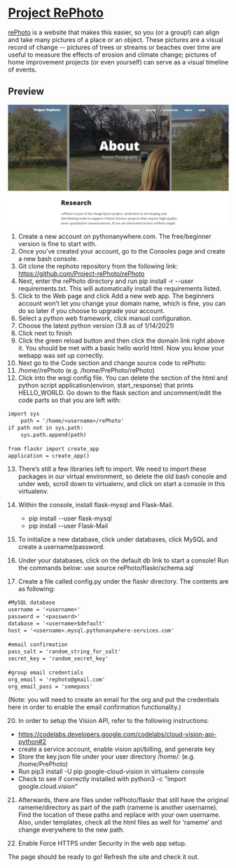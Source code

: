 # [Project RePhoto](https://rameme.pythonanywhere.com/)

[rePhoto](https://rameme.pythonanywhere.com/) is a website that makes this easier, so you (or a group!) can align and take many pictures of a place or an object. These pictures are a visual record of change -- pictures of trees or streams or beaches over time are useful to measure the effects of erosion and climate change; pictures of home improvement projects (or even yourself) can serve as a visual timeline of events.

## Preview

[![Current Site](https://github.com/Chen-Hao-Liu/flask_rephoto/blob/master/flaskr/static/imgs/screenCapture.png)](https://rameme.pythonanywhere.com/)

1. Create a new account on pythonanywhere.com. The free/beginner version is fine to start with.
2. Once you’ve created your account, go to the Consoles page and create a new bash console.
3. Git clone the rephoto repository from the following link: https://github.com/Project-rePhoto/rePhoto
4. Next, enter the rePhoto directory and run pip install -r --user requirements.txt. This will automatically install the requirements listed.
5. Click to the Web page and click Add a new web app. The beginners account won’t let you change your domain name, which is fine, you can do so later if you choose to upgrade your account.
6. Select a python web framework, click manual configuration.
7. Choose the latest python version (3.8 as of 1/14/2021)
8. Click next to finish
9. Click the green reload button and then click the domain link right above it. You should be met with a basic hello world html. Now you know your webapp was set up correctly.
10. Next go to the Code section and change source code to rePhoto:
11. /home/<username>/rePhoto (e.g. /home/PrePhoto/rePhoto)
12. Click into the wsgi config file. You can delete the section of the html and python script application(environ, start_response) that prints HELLO_WORLD. Go down to the flask section and uncomment/edit the code parts so that you are left with:

```
import sys
    path = '/home/<username>/rePhoto'
if path not in sys.path:
    sys.path.append(path)

from flaskr import create_app
application = create_app()
```
13. There’s still a few libraries left to import. We need to import these packages in our virtual environment, so delete the old bash console and under web, scroll down to virtualenv, and click on start a console in this virtualenv.
14. Within the console, install flask-mysql and Flask-Mail.
    * pip install --user flask-mysql
    * pip install --user Flask-Mail
17. To initialize a new database, click under databases, click MySQL and create a username/password. 
18. Under your databases, click on the default db link to start a console! Run the commands below:
  use <database name>
  source rePhoto/flaskr/schema.sql

19. Create a file called config.py under the flaskr directory. The contents are as following:

```
#MySQL database
username = '<username>'
password = '<password>'
database = '<username>$default'
host = '<username>.mysql.pythonanywhere-services.com'

#email confirmation
pass_salt = 'random_string_for_salt'
secret_key = 'random_secret_key'

#group email credentials
org_email = 'rephoto@gmail.com'
org_email_pass = 'somepass'
```

(Note: you will need to create an email for the org and put the credentials here in order to enable the email confirmation functionality.)

20. In order to setup the Vision API, refer to the following instructions:
  * https://codelabs.developers.google.com/codelabs/cloud-vision-api-python#2
  * create a service account, enable vision api/billing, and generate key
  * Store the key.json file under your user directory /home/<username>: (e.g. /home/PrePhoto)
  * Run pip3 install -U pip google-cloud-vision in virtualenv console
  * Check to see if correctly installed with python3 -c "import google.cloud.vision"

21. Afterwards, there are files under rePhoto/flaskr that still have the original rameme/directory as part of the path (rameme is another username). Find the location of these paths and replace with your own username. Also, under templates, check all the html files as well for ‘rameme’ and change everywhere to the new path.

22. Enable Force HTTPS under Security in the web app setup.

The page should be ready to go! Refresh the site and check it out.
